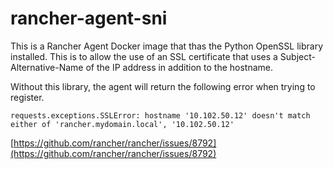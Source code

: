 # rancher-agent-sni

This is a Rancher Agent Docker image that thas the Python OpenSSL library installed.  This is to allow the use of an SSL certificate that uses a Subject-Alternative-Name of the IP address in addition to the hostname.

Without this library, the agent will return the following error when trying to register.

`requests.exceptions.SSLError: hostname '10.102.50.12' doesn't match either of 'rancher.mydomain.local', '10.102.50.12'` 
 
[https://github.com/rancher/rancher/issues/8792](https://github.com/rancher/rancher/issues/8792)